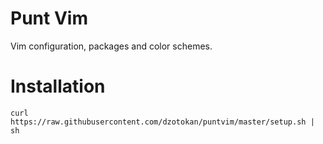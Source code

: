Punt Vim
========

Vim configuration, packages and color schemes.

# Installation
  
    curl https://raw.githubusercontent.com/dzotokan/puntvim/master/setup.sh | sh
